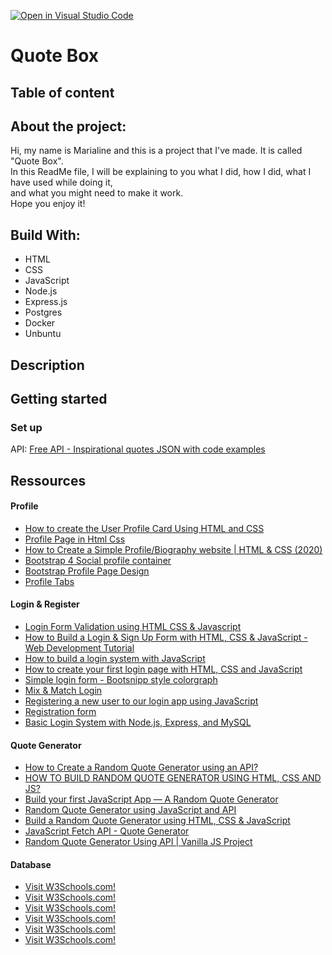 [![Open in Visual Studio Code](https://classroom.github.com/assets/open-in-vscode-f059dc9a6f8d3a56e377f745f24479a46679e63a5d9fe6f495e02850cd0d8118.svg)](https://classroom.github.com/online_ide?assignment_repo_id=7314743&assignment_repo_type=AssignmentRepo)

<h1>Quote Box</h1>

<h2>Table of content</h2>

<h2>About the project:</h2>

Hi, my name is Marialine and this is a project that I've made. It is called "Quote Box". <br>
In this ReadMe file, I will be explaining to you what I did, how I did, what I have used while doing it, <br>
and what you might need to make it work. <br>
Hope you enjoy it!

<h2>Build With:</h2>
<ul>
  <li>HTML</li>
  <li>CSS</li>
  <li>JavaScript</li>
  <li>Node.js</li>
  <li>Express.js</li>
  <li>Postgres</li>
  <li>Docker</li>
  <li>Unbuntu</li>
</ul>


<h2>Description</h2>


<h2>Getting started</h2>
<h3>Set up</h3>
API: <a href="https://forum.freecodecamp.org/t/free-api-inspirational-quotes-json-with-code-examples/311373">Free API - Inspirational quotes JSON with code examples</a>


<h2>Ressources</h2>
<h4>Profile</h4>
<ul>
  <li><a href="https://www.youtube.com/watch?v=pMBgvktESDM&ab_channel=CodingMarket">How to create the User Profile Card Using HTML and CSS</a></li>
  <li><a href="https://www.youtube.com/watch?v=CDe5wfHAlAY&ab_channel=DynamicWebZone">Profile Page in Html Css</a></li>
  <li><a href="https://www.youtube.com/watch?v=rJSV9-hSRf0&ab_channel=Kian-Kun">How to Create a Simple Profile/Biography website | HTML & CSS (2020)</a></li>
  <li><a href="https://bbbootstrap.com/snippets/social-profile-container-63944396">Bootstrap 4 Social profile container
</a></li>
  <li><a href="https://bootsnipp.com/snippets/K0ZmK">Bootstrap Profile Page Design</a></li>
  <li><a href="https://bootsnipp.com/snippets/5Moza">Profile Tabs</a></li>
</ul>


<h4>Login & Register</h4>
<ul>
  <li><a href="https://www.youtube.com/watch?v=9zzX2fbkzWU&ab_channel=CodingNepal">Login Form Validation using HTML CSS & Javascript</a></li>
  <li><a href="https://www.youtube.com/watch?v=3GsKEtBcGTk&ab_channel=dcode">How to Build a Login & Sign Up Form with HTML, CSS & JavaScript - Web Development Tutorial</a></li>
  <li><a href="https://www.youtube.com/watch?v=UAu7cMuu0BI&ab_channel=CodifyAcademy">How to build a login system with JavaScript</a></li>
  <li><a href="https://medium.com/swlh/how-to-create-your-first-login-page-with-html-css-and-javascript-602dd71144f1">How to create your first login page with HTML, CSS and JavaScript</a></li>
  <li><a href="https://bootsnipp.com/snippets/mpoWl">Simple login form - Bootsnipp style colorgraph</a></li>
  <li><a href="https://bootsnipp.com/snippets/8o7X">Mix & Match Login</a></li>
  <li><a href="https://www.youtube.com/watch?v=ZS_FG60sDG8">Registering a new user to our login app using JavaScript</a></li>
  <li><a href="https://mdbootstrap.com/docs/standard/extended/registration/">Registration form</a></li>
  <li><a href="https://codeshack.io/basic-login-system-nodejs-express-mysql/#gettingstarted">Basic Login System with Node.js, Express, and MySQL</a></li>
</ul>

<h4>Quote Generator</h4>
<ul>
  <li><a href="https://tekolio.com/how-to-create-a-random-quote-generator-with-random-color/">How to Create a Random Quote Generator using an API?</a></li>
  <li><a href="https://www.codeleaks.io/random-quote-generator-using-html-css-and-javascript/#JavaScript_Section">HOW TO BUILD RANDOM QUOTE GENERATOR USING HTML, CSS AND JS?</a></li>
  <li><a href="https://freshman.tech/random-quote-machine/">Build your first JavaScript App — A Random Quote Generator</a></li>
  <li><a href="https://dev.to/codemediaweb/random-quote-generator-using-javascript-and-api-20ce">Random Quote Generator using JavaScript and API</a></li>
  <li><a href="https://www.youtube.com/watch?v=6iIWBSu3ttY&ab_channel=TheFieryCoder">Build a Random Quote Generator using HTML, CSS & JavaScript</a></li>
  <li><a href="https://www.youtube.com/watch?v=aUPeASfr944&ab_channel=DeepakKumar">JavaScript Fetch API - Quote Generator</a></li>
  <li><a href="https://www.youtube.com/watch?v=2TjvDPNBgXo&ab_channel=GeekProbin">Random Quote Generator Using API | Vanilla JS Project</a></li>
</ul>
<h4>Database</h4>
<ul>
  <li><a href="https://www.w3schools.com/">Visit W3Schools.com!</a></li>
  <li><a href="https://www.w3schools.com/">Visit W3Schools.com!</a></li>
  <li><a href="https://www.w3schools.com/">Visit W3Schools.com!</a></li>
  <li><a href="https://www.w3schools.com/">Visit W3Schools.com!</a></li>
  <li><a href="https://www.w3schools.com/">Visit W3Schools.com!</a></li>
  <li><a href="https://www.w3schools.com/">Visit W3Schools.com!</a></li>
</ul>
